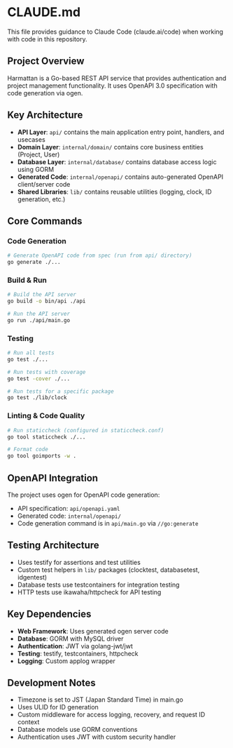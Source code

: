 # CLAUDE.md

This file provides guidance to Claude Code (claude.ai/code) when working with code in this repository.

## Project Overview

Harmattan is a Go-based REST API service that provides authentication and project management functionality. It uses OpenAPI 3.0 specification with code generation via ogen.

## Key Architecture

- **API Layer**: `api/` contains the main application entry point, handlers, and usecases
- **Domain Layer**: `internal/domain/` contains core business entities (Project, User)
- **Database Layer**: `internal/database/` contains database access logic using GORM
- **Generated Code**: `internal/openapi/` contains auto-generated OpenAPI client/server code
- **Shared Libraries**: `lib/` contains reusable utilities (logging, clock, ID generation, etc.)

## Core Commands

### Code Generation
```bash
# Generate OpenAPI code from spec (run from api/ directory)
go generate ./...
```

### Build & Run
```bash
# Build the API server
go build -o bin/api ./api

# Run the API server
go run ./api/main.go
```

### Testing
```bash
# Run all tests
go test ./...

# Run tests with coverage
go test -cover ./...

# Run tests for a specific package
go test ./lib/clock
```

### Linting & Code Quality
```bash
# Run staticcheck (configured in staticcheck.conf)
go tool staticcheck ./...

# Format code
go tool goimports -w .
```

## OpenAPI Integration

The project uses ogen for OpenAPI code generation:
- API specification: `api/openapi.yaml`
- Generated code: `internal/openapi/`
- Code generation command is in `api/main.go` via `//go:generate`

## Testing Architecture

- Uses testify for assertions and test utilities
- Custom test helpers in `lib/` packages (clocktest, databasetest, idgentest)
- Database tests use testcontainers for integration testing
- HTTP tests use ikawaha/httpcheck for API testing

## Key Dependencies

- **Web Framework**: Uses generated ogen server code
- **Database**: GORM with MySQL driver
- **Authentication**: JWT via golang-jwt/jwt
- **Testing**: testify, testcontainers, httpcheck
- **Logging**: Custom applog wrapper

## Development Notes

- Timezone is set to JST (Japan Standard Time) in main.go
- Uses ULID for ID generation
- Custom middleware for access logging, recovery, and request ID context
- Database models use GORM conventions
- Authentication uses JWT with custom security handler